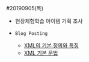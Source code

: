 #20190905(목)

- 현장체험학습 아이템 기획 조사

- `Blog Posting`
  - [XML의 기본 정의와 특징](https://enfanthoon.tistory.com/65)
  - [XML 기본 문법](https://enfanthoon.tistory.com/66)

​       

